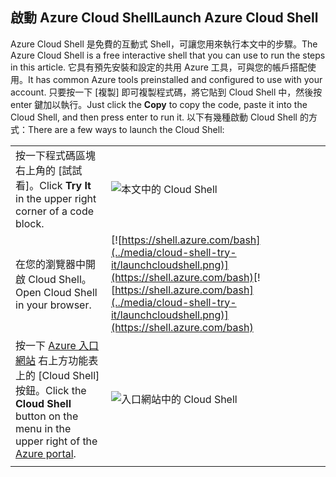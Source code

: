 
## <a name="launch-azure-cloud-shell"></a><span data-ttu-id="2f7f8-101">啟動 Azure Cloud Shell</span><span class="sxs-lookup"><span data-stu-id="2f7f8-101">Launch Azure Cloud Shell</span></span>

<span data-ttu-id="2f7f8-102">Azure Cloud Shell 是免費的互動式 Shell，可讓您用來執行本文中的步驟。</span><span class="sxs-lookup"><span data-stu-id="2f7f8-102">The Azure Cloud Shell is a free interactive shell that you can use to run the steps in this article.</span></span> <span data-ttu-id="2f7f8-103">它具有預先安裝和設定的共用 Azure 工具，可與您的帳戶搭配使用。</span><span class="sxs-lookup"><span data-stu-id="2f7f8-103">It has common Azure tools preinstalled and configured to use with your account.</span></span> <span data-ttu-id="2f7f8-104">只要按一下 [複製] 即可複製程式碼，將它貼到 Cloud Shell 中，然後按 enter 鍵加以執行。</span><span class="sxs-lookup"><span data-stu-id="2f7f8-104">Just click the **Copy** to copy the code, paste it into the Cloud Shell, and then press enter to run it.</span></span>  <span data-ttu-id="2f7f8-105">以下有幾種啟動 Cloud Shell 的方式：</span><span class="sxs-lookup"><span data-stu-id="2f7f8-105">There are a few ways to launch the Cloud Shell:</span></span>

|  |   |
|-----------------------------------------------|---|
| <span data-ttu-id="2f7f8-106">按一下程式碼區塊右上角的 [試試看]。</span><span class="sxs-lookup"><span data-stu-id="2f7f8-106">Click **Try It** in the upper right corner of a code block.</span></span> | ![本文中的 Cloud Shell](../media/cloud-shell-try-it/cli-try-it.png) |
| <span data-ttu-id="2f7f8-108">在您的瀏覽器中開啟 Cloud Shell。</span><span class="sxs-lookup"><span data-stu-id="2f7f8-108">Open Cloud Shell in your browser.</span></span> | <span data-ttu-id="2f7f8-109">[![https://shell.azure.com/bash](../media/cloud-shell-try-it/launchcloudshell.png)](https://shell.azure.com/bash)</span><span class="sxs-lookup"><span data-stu-id="2f7f8-109">[![https://shell.azure.com/bash](../media/cloud-shell-try-it/launchcloudshell.png)](https://shell.azure.com/bash)</span></span> |
| <span data-ttu-id="2f7f8-110">按一下 [Azure 入口網站](https://portal.azure.com) 右上方功能表上的 [Cloud Shell] 按鈕。</span><span class="sxs-lookup"><span data-stu-id="2f7f8-110">Click the **Cloud Shell** button on the menu in the upper right of the [Azure portal](https://portal.azure.com).</span></span> |    ![入口網站中的 Cloud Shell](../media/cloud-shell-try-it/cloud-shell-menu.png) |
|  |  |

